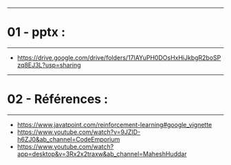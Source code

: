 ---------------------------------------------------
# 01 - pptx :
---------------------------------------------------

- https://drive.google.com/drive/folders/17lAYuPH0DOsHxHiJkbgR2boSPzq8EJ3L?usp=sharing

---------------------------------------------------
# 02 - Références :
---------------------------------------------------

- https://www.javatpoint.com/reinforcement-learning#google_vignette
- https://www.youtube.com/watch?v=9JZID-h6ZJ0&ab_channel=CodeEmporium
- https://www.youtube.com/watch?app=desktop&v=3Rx2x2traxw&ab_channel=MaheshHuddar

